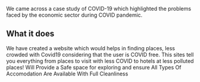 
We came across a case study of COVID-19 which highlighted the problems faced by the economic sector during COVID pandemic.

## What it does
We have created a website which would helps in finding places, less crowded with Covid19 considering that the user is COVID free. 
This sites tell you everything from places to visit with less COVID to hotels at less polluted places! Will Provide a Safe space for exploring and ensure All Types Of Accomodation Are Available With Full Cleanliness
